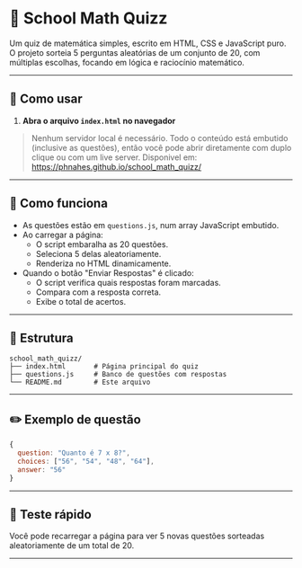 # 📐 School Math Quizz

Um quiz de matemática simples, escrito em HTML, CSS e JavaScript puro. O projeto sorteia 5 perguntas aleatórias de um conjunto de 20, com múltiplas escolhas, focando em lógica e raciocínio matemático.

---

## 🚀 Como usar

1. **Abra o arquivo `index.html` no navegador**

> Nenhum servidor local é necessário. Todo o conteúdo está embutido (inclusive as questões), então você pode abrir diretamente com duplo clique ou com um live server.
Disponivel em: https://phnahes.github.io/school_math_quizz/

---

## 🧠 Como funciona

- As questões estão em `questions.js`, num array JavaScript embutido.
- Ao carregar a página:
  - O script embaralha as 20 questões.
  - Seleciona 5 delas aleatoriamente.
  - Renderiza no HTML dinamicamente.
- Quando o botão "Enviar Respostas" é clicado:
  - O script verifica quais respostas foram marcadas.
  - Compara com a resposta correta.
  - Exibe o total de acertos.

---

## 📁 Estrutura

```
school_math_quizz/
├── index.html       # Página principal do quiz
├── questions.js     # Banco de questões com respostas
└── README.md        # Este arquivo
```

---

## ✏️ Exemplo de questão

```js
{
  question: "Quanto é 7 x 8?",
  choices: ["56", "54", "48", "64"],
  answer: "56"
}
```

---

## 🧪 Teste rápido
Você pode recarregar a página para ver 5 novas questões sorteadas aleatoriamente de um total de 20.

---

